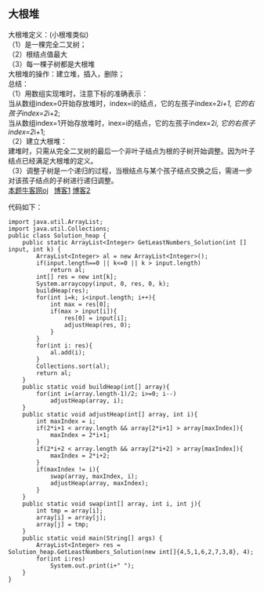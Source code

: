 ## 大根堆
大根堆定义：(小根堆类似)		  
（1）是一棵完全二叉树；  		  
（2）根结点值最大		  
（3）每一棵子树都是大根堆		  
大根堆的操作：建立堆，插入，删除；			  
总结：			  
（1）用数组实现堆时，注意下标的准确表示：			  
当从数组index=0开始存放堆时，index=i的结点，它的左孩子index=2*i+1, 它的右孩子index=2*i+2;	  	  
当从数组index=1开始存放堆时，inex=i的结点，它的左孩子index=2*i, 它的右孩子index=2*i+1;		  
（2）建立大根堆：			  
建堆时，只需从完全二叉树的最后一个非叶子结点为根的子树开始调整。因为叶子结点已经满足大根堆的定义。               
（3）调整子树是一个递归的过程，当根结点与某个孩子结点交换之后，需进一步对该孩子结点的子树进行递归调整。	  	  
[本题牛客网oj](URL 'https://www.nowcoder.com/practice/6a296eb82cf844ca8539b57c23e6e9bf?tpId=13&tqId=11182&tPage=2&rp=2&ru=/ta/coding-interviews&qru=/ta/coding-interviews/question-ranking')  
[博客1](URL 'https://www.cnblogs.com/developerY/p/3319618.html')
[博客2](URL 'https://blog.csdn.net/guoweimelon/article/details/50904346')

代码如下：

	import java.util.ArrayList;
	import java.util.Collections;
	public class Solution_heap {
		public static ArrayList<Integer> GetLeastNumbers_Solution(int [] input, int k) {
			ArrayList<Integer> al = new ArrayList<Integer>();
			if(input.length==0 || k<=0 || k > input.length)
				return al;
			int[] res = new int[k];
			System.arraycopy(input, 0, res, 0, k);
			buildHeap(res);
			for(int i=k; i<input.length; i++){
				int max = res[0];
				if(max > input[i]){
					res[0] = input[i];
					adjustHeap(res, 0);
				}		
			}
			for(int i: res){
				al.add(i);
			}
			Collections.sort(al);
			return al;
		}
		public static void buildHeap(int[] array){
			for(int i=(array.length-1)/2; i>=0; i--)
				adjustHeap(array, i);
		}
		public static void adjustHeap(int[] array, int i){
			int maxIndex = i;
			if(2*i+1 < array.length && array[2*i+1] > array[maxIndex]){
				maxIndex = 2*i+1;
			}
			if(2*i+2 < array.length && array[2*i+2] > array[maxIndex]){
				maxIndex = 2*i+2;
			}
			if(maxIndex != i){
				swap(array, maxIndex, i);
				adjustHeap(array, maxIndex);
			}
		}
		public static void swap(int[] array, int i, int j){
			int tmp = array[i];
			array[i] = array[j];
			array[j] = tmp;
		}
		public static void main(String[] args) {
			ArrayList<Integer> res = Solution_heap.GetLeastNumbers_Solution(new int[]{4,5,1,6,2,7,3,8}, 4);
			for(int i:res)
				System.out.print(i+" ");
		}
	}
